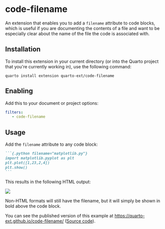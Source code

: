 # code-filename

An extension that enables you to add a `filename` attribute to code blocks, which is useful if you are documenting the contents of a file and want to be especially clear about the name of the file the code is associated with. 

## Installation

To install this extension in your current directory (or into the Quarto project that you're currently working in),  use the following command:

```
quarto install extension quarto-ext/code-filename
```

## Enabling

Add this to your document or project options:

```yaml
filters:
   - code-filename
```

## Usage

Add the `filename` attribute to any code block:

````markdown
```{.python filename="matplotlib.py"}
import matplotlib.pyplot as plt
plt.plot([1,23,2,4])
plt.show()
```
````

This results in the following HTML output:

![](https://user-images.githubusercontent.com/104391/178159800-e3b74510-97e7-469c-87cf-b49cac8602f9.png)

Non-HTML formats will still have the filename, but it will simply be shown in bold above the code block.

You can see the published version of this example at <https://quarto-ext.github.io/code-filename/> ([Source code](example.qmd)).

